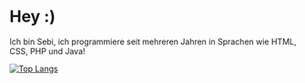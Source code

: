 # Hey :)

Ich bin Sebi, 
ich programmiere seit mehreren Jahren in Sprachen wie HTML, CSS, PHP und Java!

[![Top Langs](https://github-readme-stats.vercel.app/api/top-langs/?username=ItsSebis&theme=dark)](#)


